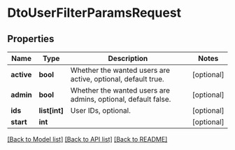 # DtoUserFilterParamsRequest

## Properties

Name | Type | Description | Notes
------------ | ------------- | ------------- | -------------
**active** | **bool** | Whether the wanted users are active, optional, default true. | [optional] 
**admin** | **bool** | Whether the wanted users are admins, optional, default false. | [optional] 
**ids** | **list[int]** | User IDs, optional. | [optional] 
**start** | **int** |  | [optional] 

[[Back to Model list]](../README.md#documentation-for-models) [[Back to API list]](../README.md#documentation-for-api-endpoints) [[Back to README]](../README.md)


